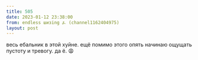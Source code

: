 ```yaml
---
title: 505
date: 2023-01-12 23:38:00
from: endless шизing ⍼ (channel1162404975)
layout: post
---
```


весь ебальник в этой хуйне. ещё помимо этого опять начинаю ощущать пустоту и тревогу. да ё.
😩
